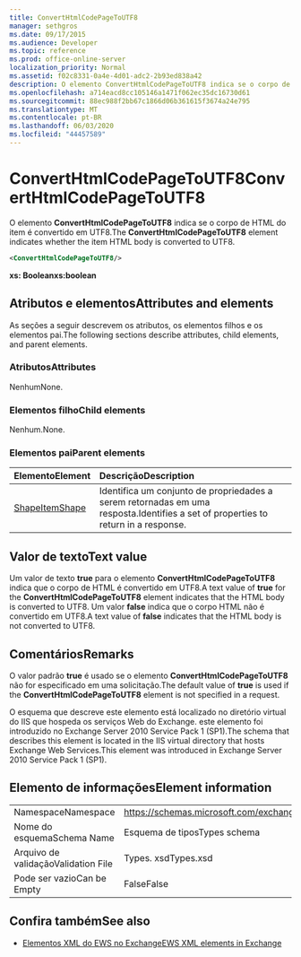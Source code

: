 ```yaml
---
title: ConvertHtmlCodePageToUTF8
manager: sethgros
ms.date: 09/17/2015
ms.audience: Developer
ms.topic: reference
ms.prod: office-online-server
localization_priority: Normal
ms.assetid: f02c8331-0a4e-4d01-adc2-2b93ed838a42
description: O elemento ConvertHtmlCodePageToUTF8 indica se o corpo de HTML do item é convertido em UTF8.
ms.openlocfilehash: a714eacd8cc105146a1471f062ec35dc16730d61
ms.sourcegitcommit: 88ec988f2bb67c1866d06b361615f3674a24e795
ms.translationtype: MT
ms.contentlocale: pt-BR
ms.lasthandoff: 06/03/2020
ms.locfileid: "44457589"
---
```

# <a name="converthtmlcodepagetoutf8"></a><span data-ttu-id="59cc3-103">ConvertHtmlCodePageToUTF8</span><span class="sxs-lookup"><span data-stu-id="59cc3-103">ConvertHtmlCodePageToUTF8</span></span>

<span data-ttu-id="59cc3-104">O elemento **ConvertHtmlCodePageToUTF8** indica se o corpo de HTML do item é convertido em UTF8.</span><span class="sxs-lookup"><span data-stu-id="59cc3-104">The **ConvertHtmlCodePageToUTF8** element indicates whether the item HTML body is converted to UTF8.</span></span> 
  
```XML
<ConvertHtmlCodePageToUTF8/>
```

 <span data-ttu-id="59cc3-105">**xs: Boolean**</span><span class="sxs-lookup"><span data-stu-id="59cc3-105">**xs:boolean**</span></span>
## <a name="attributes-and-elements"></a><span data-ttu-id="59cc3-106">Atributos e elementos</span><span class="sxs-lookup"><span data-stu-id="59cc3-106">Attributes and elements</span></span>

<span data-ttu-id="59cc3-107">As seções a seguir descrevem os atributos, os elementos filhos e os elementos pai.</span><span class="sxs-lookup"><span data-stu-id="59cc3-107">The following sections describe attributes, child elements, and parent elements.</span></span>
  
### <a name="attributes"></a><span data-ttu-id="59cc3-108">Atributos</span><span class="sxs-lookup"><span data-stu-id="59cc3-108">Attributes</span></span>

<span data-ttu-id="59cc3-109">Nenhum</span><span class="sxs-lookup"><span data-stu-id="59cc3-109">None.</span></span>
  
### <a name="child-elements"></a><span data-ttu-id="59cc3-110">Elementos filho</span><span class="sxs-lookup"><span data-stu-id="59cc3-110">Child elements</span></span>

<span data-ttu-id="59cc3-111">Nenhum.</span><span class="sxs-lookup"><span data-stu-id="59cc3-111">None.</span></span>
  
### <a name="parent-elements"></a><span data-ttu-id="59cc3-112">Elementos pai</span><span class="sxs-lookup"><span data-stu-id="59cc3-112">Parent elements</span></span>

|<span data-ttu-id="59cc3-113">**Elemento**</span><span class="sxs-lookup"><span data-stu-id="59cc3-113">**Element**</span></span>|<span data-ttu-id="59cc3-114">**Descrição**</span><span class="sxs-lookup"><span data-stu-id="59cc3-114">**Description**</span></span>|
|:-----|:-----|
|[<span data-ttu-id="59cc3-115">Shape</span><span class="sxs-lookup"><span data-stu-id="59cc3-115">ItemShape</span></span>](itemshape.md) <br/> |<span data-ttu-id="59cc3-116">Identifica um conjunto de propriedades a serem retornadas em uma resposta.</span><span class="sxs-lookup"><span data-stu-id="59cc3-116">Identifies a set of properties to return in a response.</span></span>  <br/> |
   
## <a name="text-value"></a><span data-ttu-id="59cc3-117">Valor de texto</span><span class="sxs-lookup"><span data-stu-id="59cc3-117">Text value</span></span>

<span data-ttu-id="59cc3-118">Um valor de texto **true** para o elemento **ConvertHtmlCodePageToUTF8** indica que o corpo de HTML é convertido em UTF8.</span><span class="sxs-lookup"><span data-stu-id="59cc3-118">A text value of **true** for the **ConvertHtmlCodePageToUTF8** element indicates that the HTML body is converted to UTF8.</span></span> <span data-ttu-id="59cc3-119">Um valor **false** indica que o corpo HTML não é convertido em UTF8.</span><span class="sxs-lookup"><span data-stu-id="59cc3-119">A text value of **false** indicates that the HTML body is not converted to UTF8.</span></span> 
  
## <a name="remarks"></a><span data-ttu-id="59cc3-120">Comentários</span><span class="sxs-lookup"><span data-stu-id="59cc3-120">Remarks</span></span>

<span data-ttu-id="59cc3-121">O valor padrão **true** é usado se o elemento **ConvertHtmlCodePageToUTF8** não for especificado em uma solicitação.</span><span class="sxs-lookup"><span data-stu-id="59cc3-121">The default value of **true** is used if the **ConvertHtmlCodePageToUTF8** element is not specified in a request.</span></span> 
  
<span data-ttu-id="59cc3-122">O esquema que descreve este elemento está localizado no diretório virtual do IIS que hospeda os serviços Web do Exchange. este elemento foi introduzido no Exchange Server 2010 Service Pack 1 (SP1).</span><span class="sxs-lookup"><span data-stu-id="59cc3-122">The schema that describes this element is located in the IIS virtual directory that hosts Exchange Web Services.This element was introduced in Exchange Server 2010 Service Pack 1 (SP1).</span></span>
  
## <a name="element-information"></a><span data-ttu-id="59cc3-123">Elemento de informações</span><span class="sxs-lookup"><span data-stu-id="59cc3-123">Element information</span></span>

|||
|:-----|:-----|
|<span data-ttu-id="59cc3-124">Namespace</span><span class="sxs-lookup"><span data-stu-id="59cc3-124">Namespace</span></span>  <br/> |https://schemas.microsoft.com/exchange/services/2006/types  <br/> |
|<span data-ttu-id="59cc3-125">Nome do esquema</span><span class="sxs-lookup"><span data-stu-id="59cc3-125">Schema Name</span></span>  <br/> |<span data-ttu-id="59cc3-126">Esquema de tipos</span><span class="sxs-lookup"><span data-stu-id="59cc3-126">Types schema</span></span>  <br/> |
|<span data-ttu-id="59cc3-127">Arquivo de validação</span><span class="sxs-lookup"><span data-stu-id="59cc3-127">Validation File</span></span>  <br/> |<span data-ttu-id="59cc3-128">Types. xsd</span><span class="sxs-lookup"><span data-stu-id="59cc3-128">Types.xsd</span></span>  <br/> |
|<span data-ttu-id="59cc3-129">Pode ser vazio</span><span class="sxs-lookup"><span data-stu-id="59cc3-129">Can be Empty</span></span>  <br/> |<span data-ttu-id="59cc3-130">False</span><span class="sxs-lookup"><span data-stu-id="59cc3-130">False</span></span>  <br/> |
   
## <a name="see-also"></a><span data-ttu-id="59cc3-131">Confira também</span><span class="sxs-lookup"><span data-stu-id="59cc3-131">See also</span></span>



- [<span data-ttu-id="59cc3-132">Elementos XML do EWS no Exchange</span><span class="sxs-lookup"><span data-stu-id="59cc3-132">EWS XML elements in Exchange</span></span>](ews-xml-elements-in-exchange.md)

